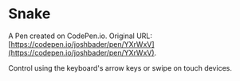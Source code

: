 # Snake

A Pen created on CodePen.io. Original URL: [https://codepen.io/joshbader/pen/YXrWxV](https://codepen.io/joshbader/pen/YXrWxV).

Control using the keyboard's arrow keys or swipe on touch devices.